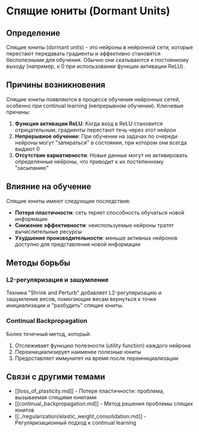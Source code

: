 # Спящие юниты (Dormant Units)

## Определение

Спящие юниты (dormant units) - это нейроны в нейронной сети, которые перестают передавать градиенты и эффективно становятся бесполезными для обучения. Обычно они скатываются к постоянному выходу (например, к 0 при использовании функции активации ReLU).

## Причины возникновения

Спящие юниты появляются в процессе обучения нейронных сетей, особенно при continual learning (непрерывном обучении). Ключевые причины:

1. **Функция активации ReLU**: Когда вход в ReLU становится отрицательным, градиенты перестают течь через этот нейрон
2. **Непрерывное обучение**: При обучении на задачах по очереди нейроны могут "запираться" в состоянии, при котором они всегда выдают 0
3. **Отсутствие вариативности**: Новые данные могут не активировать определенные нейроны, что приводит к их постепенному "засыпанию"

## Влияние на обучение

Спящие юниты имеют следующие последствия:

- **Потеря пластичности**: сеть теряет способность обучаться новой информации
- **Снижение эффективности**: неиспользуемые нейроны тратят вычислительные ресурсы
- **Ухудшение производительности**: меньше активных нейронов доступно для представления новой информации

## Методы борьбы

### L2-регуляризация и зашумление
Техника "Shrink and Perturb" добавляет L2-регуляризацию и зашумление весов, помогающие весам вернуться к точке инициализации и "разбудить" спящие юниты.

### Continual Backpropagation
Более точечный метод, который:

1. Отслеживает функцию полезности (utility function) каждого нейрона
2. Переинициализирует наименее полезные юниты
3. Предоставляет иммунитет на время после переинициализации

## Связи с другими темами

- [[loss_of_plasticity.md]] - Потеря пластичности: проблема, вызываемая спящими юнитами
- [[continual_backpropagation.md]] - Метод решения проблемы спящих юнитов
- [[../regularization/elastic_weight_consolidation.md]] - Регуляризационный подход к continual learning